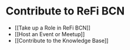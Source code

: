 # Contribute to ReFi BCN

- [[Take up a Role in ReFi BCN]]
- [[Host an Event or Meetup]]
- [[Contribute to the Knowledge Base]]